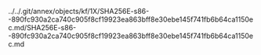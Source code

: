 ../../.git/annex/objects/kf/1X/SHA256E-s86--890fc930a2ca740c905f8cf19923ea863bff8e30ebe145f741fb6b64ca1150ec.md/SHA256E-s86--890fc930a2ca740c905f8cf19923ea863bff8e30ebe145f741fb6b64ca1150ec.md
